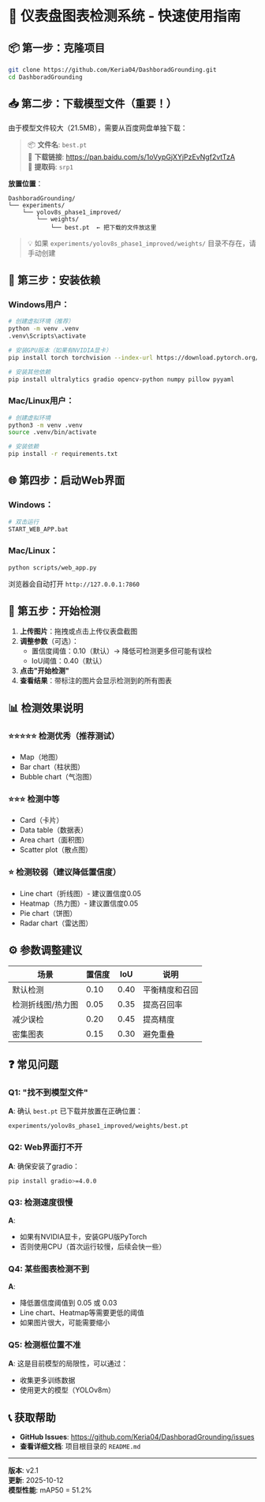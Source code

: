 # 🚀 仪表盘图表检测系统 - 快速使用指南

## 📦 第一步：克隆项目

```bash
git clone https://github.com/Keria04/DashboradGrounding.git
cd DashboradGrounding
```

## 📥 第二步：下载模型文件（重要！）

由于模型文件较大（21.5MB），需要从百度网盘单独下载：

> 📦 **文件名**: `best.pt`  
> 🔗 **下载链接**: https://pan.baidu.com/s/1oVypGjXYjPzEvNgf2vtTzA  
> 🔑 **提取码**: `srp1`

**放置位置**：
```
DashboradGrounding/
└── experiments/
    └── yolov8s_phase1_improved/
        └── weights/
            └── best.pt  ← 把下载的文件放这里
```

> 💡 如果 `experiments/yolov8s_phase1_improved/weights/` 目录不存在，请手动创建

## 🔧 第三步：安装依赖

### Windows用户：

```bash
# 创建虚拟环境（推荐）
python -m venv .venv
.venv\Scripts\activate

# 安装GPU版本（如果有NVIDIA显卡）
pip install torch torchvision --index-url https://download.pytorch.org/whl/cu121

# 安装其他依赖
pip install ultralytics gradio opencv-python numpy pillow pyyaml
```

### Mac/Linux用户：

```bash
# 创建虚拟环境
python3 -m venv .venv
source .venv/bin/activate

# 安装依赖
pip install -r requirements.txt
```

## 🌐 第四步：启动Web界面

### Windows：
```bash
# 双击运行
START_WEB_APP.bat
```

### Mac/Linux：
```bash
python scripts/web_app.py
```

浏览器会自动打开 `http://127.0.0.1:7860`

## 🎯 第五步：开始检测

1. **上传图片**：拖拽或点击上传仪表盘截图
2. **调整参数**（可选）：
   - 置信度阈值：0.10（默认）→ 降低可检测更多但可能有误检
   - IoU阈值：0.40（默认）
3. **点击"开始检测"**
4. **查看结果**：带标注的图片会显示检测到的所有图表

## 📊 检测效果说明

### ⭐⭐⭐⭐⭐ 检测优秀（推荐测试）
- Map（地图）
- Bar chart（柱状图）
- Bubble chart（气泡图）

### ⭐⭐⭐ 检测中等
- Card（卡片）
- Data table（数据表）
- Area chart（面积图）
- Scatter plot（散点图）

### ⭐ 检测较弱（建议降低置信度）
- Line chart（折线图）- 建议置信度0.05
- Heatmap（热力图）- 建议置信度0.05
- Pie chart（饼图）
- Radar chart（雷达图）

## ⚙️ 参数调整建议

| 场景 | 置信度 | IoU | 说明 |
|------|--------|-----|------|
| 默认检测 | 0.10 | 0.40 | 平衡精度和召回 |
| 检测折线图/热力图 | 0.05 | 0.35 | 提高召回率 |
| 减少误检 | 0.20 | 0.45 | 提高精度 |
| 密集图表 | 0.15 | 0.30 | 避免重叠 |

## ❓ 常见问题

### Q1: "找不到模型文件"
**A**: 确认 `best.pt` 已下载并放置在正确位置：
```
experiments/yolov8s_phase1_improved/weights/best.pt
```

### Q2: Web界面打不开
**A**: 确保安装了gradio：
```bash
pip install gradio>=4.0.0
```

### Q3: 检测速度很慢
**A**: 
- 如果有NVIDIA显卡，安装GPU版PyTorch
- 否则使用CPU（首次运行较慢，后续会快一些）

### Q4: 某些图表检测不到
**A**: 
- 降低置信度阈值到 0.05 或 0.03
- Line chart、Heatmap等需要更低的阈值
- 如果图片很大，可能需要缩小

### Q5: 检测框位置不准
**A**: 这是目前模型的局限性，可以通过：
- 收集更多训练数据
- 使用更大的模型（YOLOv8m）

## 📞 获取帮助

- **GitHub Issues**: https://github.com/Keria04/DashboradGrounding/issues
- **查看详细文档**: 项目根目录的 `README.md`

---

**版本**: v2.1  
**更新**: 2025-10-12  
**模型性能**: mAP50 = 51.2%


